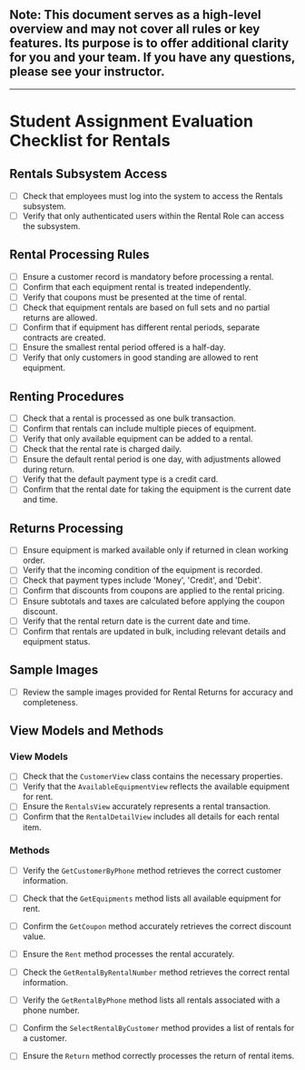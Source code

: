 ## Note: This document serves as a high-level overview and may not cover all rules or key features. Its purpose is to offer additional clarity for you and your team.  If you have any questions, please see your instructor.  
---

# Student Assignment Evaluation Checklist for Rentals

## Rentals Subsystem Access
- [ ] Check that employees must log into the system to access the Rentals subsystem.
- [ ] Verify that only authenticated users within the Rental Role can access the subsystem.

## Rental Processing Rules
- [ ] Ensure a customer record is mandatory before processing a rental.
- [ ] Confirm that each equipment rental is treated independently.
- [ ] Verify that coupons must be presented at the time of rental.
- [ ] Check that equipment rentals are based on full sets and no partial returns are allowed.
- [ ] Confirm that if equipment has different rental periods, separate contracts are created.
- [ ] Ensure the smallest rental period offered is a half-day.
- [ ] Verify that only customers in good standing are allowed to rent equipment.

## Renting Procedures
- [ ] Check that a rental is processed as one bulk transaction.
- [ ] Confirm that rentals can include multiple pieces of equipment.
- [ ] Verify that only available equipment can be added to a rental.
- [ ] Check that the rental rate is charged daily.
- [ ] Ensure the default rental period is one day, with adjustments allowed during return.
- [ ] Verify that the default payment type is a credit card.
- [ ] Confirm that the rental date for taking the equipment is the current date and time.

## Returns Processing
- [ ] Ensure equipment is marked available only if returned in clean working order.
- [ ] Verify that the incoming condition of the equipment is recorded.
- [ ] Check that payment types include 'Money', 'Credit', and 'Debit'.
- [ ] Confirm that discounts from coupons are applied to the rental pricing.
- [ ] Ensure subtotals and taxes are calculated before applying the coupon discount.
- [ ] Verify that the rental return date is the current date and time.
- [ ] Confirm that rentals are updated in bulk, including relevant details and equipment status.

## Sample Images
- [ ] Review the sample images provided for Rental Returns for accuracy and completeness.

## View Models and Methods
### View Models
- [ ] Check that the `CustomerView` class contains the necessary properties.
- [ ] Verify that the `AvailableEquipmentView` reflects the available equipment for rent.
- [ ] Ensure the `RentalsView` accurately represents a rental transaction.
- [ ] Confirm that the `RentalDetailView` includes all details for each rental item.

### Methods
- [ ] Verify the `GetCustomerByPhone` method retrieves the correct customer information.
- [ ] Check that the `GetEquipments` method lists all available equipment for rent.
- [ ] Confirm the `GetCoupon` method accurately retrieves the correct discount value.
- [ ] Ensure the `Rent` method processes the rental accurately.
- [ ] Check the `GetRentalByRentalNumber` method retrieves the correct rental information.
- [ ] Verify the `GetRentalByPhone` method lists all rentals associated with a phone number.
- [ ] Confirm the `SelectRentalByCustomer` method provides a list of rentals for a customer.
- [ ] Ensure the `Return` method correctly processes the return of rental items.

